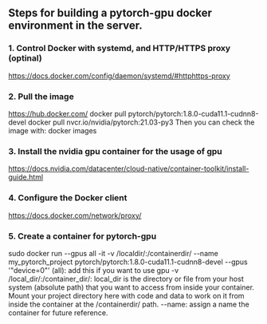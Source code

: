 ## Steps for building a pytorch-gpu docker environment in the server. 

### 1. Control Docker with systemd, and HTTP/HTTPS proxy (optinal)
https://docs.docker.com/config/daemon/systemd/#httphttps-proxy

### 2. Pull the image 
https://hub.docker.com/ 
docker pull pytorch/pytorch:1.8.0-cuda11.1-cudnn8-devel
docker pull nvcr.io/nvidia/pytorch:21.03-py3
Then you can check the image with: docker images

### 3. Install the nvidia gpu container for the usage of gpu
https://docs.nvidia.com/datacenter/cloud-native/container-toolkit/install-guide.html

### 4. Configure the Docker client
https://docs.docker.com/network/proxy/

### 5. Create a container for pytorch-gpu
sudo docker run --gpus all -it -v /localdir/:/containerdir/ --name my_pytorch_project pytorch/pytorch:1.8.0-cuda11.1-cudnn8-devel 
--gpus '"device=0"' (all): add this if you want to use gpu 
-v /local_dir/:/container_dir/: local_dir is the directory or file from your host system (absolute path) that you want to access from inside your container. Mount your project directory here with code and data to work on it from inside the container at the /containerdir/ path. 
--name: assign a name the container for future reference.
